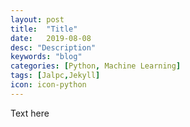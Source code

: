 ```yaml
---
layout: post
title:  "Title"
date:   2019-08-08
desc: "Description"
keywords: "blog"
categories: [Python, Machine Learning]
tags: [Jalpc,Jekyll]
icon: icon-python
---
```

Text here

